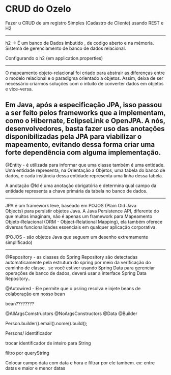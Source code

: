 # CRUD do Ozelo

Fazer u CRUD de um registro Simples (Cadastro de Cliente) usando REST e H2
___

h2 -> É um banco de Dados imbutido , de codigo aberto  e na mémoria.
Sistema de gerenciamento de banco de dados relacional.

Configurando o h2 (em application.properties)

___

O mapeamento objeto-relacional foi criado para abstrair as diferenças entre o modelo relacional e o paradigma orientado a objetos. Assim, deixa de ser necessário criarmos soluções com o intuito de converter dados em objetos e vice-versa.

Em Java, após a especificação JPA, isso passou a ser feito pelos frameworks que a implementam, como o Hibernate, EclipseLink e OpenJPA. A nós, desenvolvedores, basta fazer uso das anotações disponibilizadas pela JPA para viabilizar o mapeamento, evitando dessa forma criar uma forte dependência com alguma implementação.
--- 
@Entity - é utilizada para informar que uma classe também é uma entidade.
Uma entidade representa, na Orientação a Objetos, uma tabela do banco de dados, e cada instância dessa entidade representa uma linha dessa tabela.

A anotação @Id é uma anotação obrigatória e determina qual campo da entidade representa a chave primária da tabela no banco de dados.

___
JPA é um framework leve, baseado em POJOS (Plain Old Java Objects) para persistir objetos Java. A Java Persistence API, diferente do que muitos imaginam, não é apenas um framework para Mapeamento Objeto-Relacional (ORM - Object-Relational Mapping), ela também oferece diversas funcionalidades essenciais em qualquer aplicação corporativa.

(POJOS - são objetos Java que seguem um desenho extremamente simplificado)
___
@Repository - as classes do Spring Repository são detectadas automaticamente pela estrutura do spring por meio da verificação do caminho de classe.
 se você estiver usando Spring Data para gerenciar operações de banco de dados, deverá usar a interface Spring Data Repository..

@Autowired - Ele permite que o psring resolva e injete beans de colaboração em nosso bean 




bean????????

@AllArgsComstructors
@NoArgsConstructors
@Data
@Builder

Person.builder().email().nome().build();

Persons/ identificador

trocar  identificador de inteiro para String 

filtro por queryString 

Colocar campo data com data e hora 
e filtrar por ele tambem. 
ex: entre datas e maior e menor datas